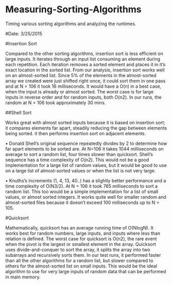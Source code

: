 # Measuring-Sorting-Algorithms

Timing various sorting algorithms and analyzing the runtimes.

#Date: 3/25/2015

#Insertion Sort

Compared to the other sorting algorithms, insertion sort is less efficient on large inputs. It iterates through an input list consuming an element during each repetition. Each iteration removes a sorted element and places it in it’s exact location in the sorted list. From our analysis, insertion sort works well on an almost-sorted list. Since 5% of the elements in the almost-sorted array we created were just shifted right once, it could sort them in one pass and at N = 106 it took 16 milliseconds. It would have a O(n) in a best case, when the input is already or almost sorted. The worst case is for large inputs in reverse order and for random inputs, both O(n2). In our runs, the random at N = 106 took approximately 30 mins.

##Shell Sort

Works great with almost sorted inputs because it is based on insertion sort; it compares elements far apart, steadily reducing the gap between elements being sorted. it then performs insertion sort on adjacent elements.

•	Donald Shell’s original sequence repeatedly divides by 2 to determine how far apart elements to be sorted are. At N=106 it takes 1044 milliseconds on average to sort a random list, four times slower than quicksort. Shell’s sequence has a time complexity of O(n2). This would not be a good implementation for a large list of random values, but it would be good to use on a large list of almost-sorted values or when the list is not very large. 

•	Knuths’s increments (1, 4, 13, 40..) has a slightly better performance and a time complexity of O(N3/2). At N = 106 it took 765 milliseconds to sort a random list. This too would be a simple implementation for a list of small values, or almost sorted integers. It works quite well for smaller random and almost-sorted files because it doesn’t exceed 100 milliseconds up to N = 105.

#Quicksort

Mathematically, quicksort has an average running time of O(NlogN). It works best for random numbers, large inputs, and inputs where less than relation is defined. The worst case for quicksort is O(n2), the rare event when the pivot is the largest or smallest element in the array. Quicksort uses divide-and-conquer to sort the array, it splits the array into two subarrays and recursively sorts them. In our test runs, it performed faster than all the other algorithms for a random list, but slower compared to others for the almost-sorted list on small inputs. This would be the ideal algorithm to use for very large inputs of random data that can be performed in main memory.
